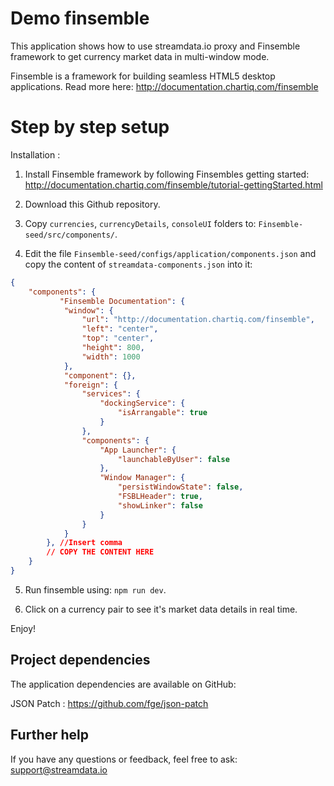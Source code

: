 # Demo finsemble 

This application shows how to use streamdata.io proxy and Finsemble framework to get currency market data in multi-window mode.

Finsemble is a framework for building seamless HTML5 desktop applications. Read more here: http://documentation.chartiq.com/finsemble

# Step by step setup

Installation :

1. Install Finsemble framework by following Finsembles getting started: http://documentation.chartiq.com/finsemble/tutorial-gettingStarted.html

2. Download this Github repository.

3. Copy `currencies`, `currencyDetails`, `consoleUI` folders to: `Finsemble-seed/src/components/`.

4. Edit the file `Finsemble-seed/configs/application/components.json` and copy the content of `streamdata-components.json` into it:

```json 
{
    "components": {
           "Finsemble Documentation": {
			"window": {
				"url": "http://documentation.chartiq.com/finsemble",
				"left": "center",
				"top": "center",
				"height": 800,
				"width": 1000
			},
			"component": {},
			"foreign": {
				"services": {
					"dockingService": {
						"isArrangable": true
					}
				},
				"components": {
					"App Launcher": {
						"launchableByUser": false
					},
					"Window Manager": {
						"persistWindowState": false,
						"FSBLHeader": true,
						"showLinker": false
					}
				}
			}
		}, //Insert comma 
		// COPY THE CONTENT HERE
    }
}    
```
5. Run finsemble using: `npm run dev`.

6. Click on a currency pair to see it's market data details in real time.

Enjoy!

## Project dependencies

The application dependencies are available on GitHub:

JSON Patch : https://github.com/fge/json-patch


## Further help

If you have any questions or feedback, feel free to ask: support@streamdata.io
